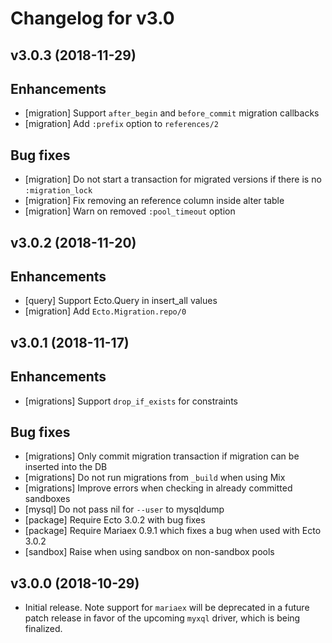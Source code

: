 # Changelog for v3.0

## v3.0.3 (2018-11-29)

## Enhancements

  * [migration] Support `after_begin` and `before_commit` migration callbacks
  * [migration] Add `:prefix` option to `references/2`

## Bug fixes

  * [migration] Do not start a transaction for migrated versions if there is no `:migration_lock`
  * [migration] Fix removing an reference column inside alter table
  * [migration] Warn on removed `:pool_timeout` option

## v3.0.2 (2018-11-20)

## Enhancements

  * [query] Support Ecto.Query in insert_all values
  * [migration] Add `Ecto.Migration.repo/0`

## v3.0.1 (2018-11-17)

## Enhancements

  * [migrations] Support `drop_if_exists` for constraints

## Bug fixes

  * [migrations] Only commit migration transaction if migration can be inserted into the DB
  * [migrations] Do not run migrations from `_build` when using Mix
  * [migrations] Improve errors when checking in already committed sandboxes
  * [mysql] Do not pass nil for `--user` to mysqldump
  * [package] Require Ecto 3.0.2 with bug fixes
  * [package] Require Mariaex 0.9.1 which fixes a bug when used with Ecto 3.0.2
  * [sandbox] Raise when using sandbox on non-sandbox pools

## v3.0.0 (2018-10-29)

  * Initial release. Note support for `mariaex` will be deprecated in a future patch release in favor of the upcoming `myxql` driver, which is being finalized.
